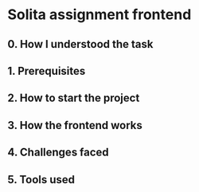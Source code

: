 # Solita assignment frontend

## 0. How I understood the task

## 1. Prerequisites

## 2. How to start the project

## 3. How the frontend works


## 4. Challenges faced




## 5. Tools used